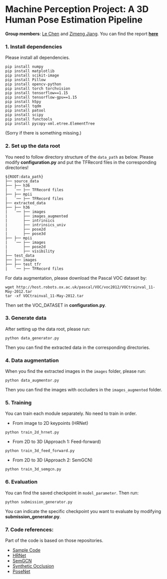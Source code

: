 # Machine Perception Project: A 3D Human Pose Estimation Pipeline
**Group members**: [Le Chen](lechen@student.ethz.ch) and [Zimeng Jiang](zjiang@student.ethz.ch).
You can find the report [**here**](Report.pdf)

### 1. Install dependencies
Please install all dependencies.
```
pip install numpy
pip install matplotlib
pip install scikit-image
pip install Pillow
pip install opencv-python
pip install torch torchvision
pip install tensorflow==1.15
pip install tensorflow-gpu==1.15
pip install h5py
pip install tqdm
pip install patool
pip install scipy
pip install functools
pip install pycopy-xml.etree.ElementTree
```
(Sorry if there is something missing.) 

### 2. Set up the data root
You need to follow directory structure of the `data_path` as below. Please modify **configuration.py** and put the TFRecord files in the corresponding directories!
```
${ROOT:data_path}
├── source_data
├── ├── h36
|   `── ├── TFRecord files
├── ├── mpii
|   `── ├── TFRecord files
├── extracted_data
├── ├── h36
|   `── ├── images
|       ├── images_augmented
|       ├── intrinsics
|       ├── intrinsics_univ
|       ├── pose2d
|       ├── pose3d
├── ├── mpii
|   `── ├── images
|       ├── pose2d
|       ├── visibility
├── test_data
├── ├── images
├── ├── test_tfr
|   `── ├── TFRecord files
```

For data augmentation, please download the Pascal VOC dataset by:
```
wget http://host.robots.ox.ac.uk/pascal/VOC/voc2012/VOCtrainval_11-May-2012.tar
tar -xf VOCtrainval_11-May-2012.tar
```
Then set the VOC_DATASET in **configuration.py**.

### 3. Generate data
After setting up the data root, please run:
```
python data_generator.py
```
Then you can find the extracted data in the corresponding directories.

### 4. Data augmentation
When you find the extracted images in the `images` folder, please run:
```
python data_augmentor.py
```
Then you can find the images with occluders in the `images_augmented` folder.

### 5. Training
You can train each module separately. No need to train in order.<br> 
*  From image to 2D keypoints (HRNet) 
```
python train_2d_hrnet.py
```
*  From 2D to 3D (Approach 1: Feed-forward)
```
python train_3d_feed_forward.py
```
*  From 2D to 3D (Approach 2: SemGCN)
```
python train_3d_semgcn.py
```

### 6. Evaluation
You can find the saved checkpoint in `model_parameter`. Then run:
```
python submission_generator.py
```
You can indicate the specific checkpoint you want to evaluate by modifying **submission_generator.py**.

### 7. Code references:
Part of the code is based on those repositories.
* [Sample Code](https://ait.ethz.ch/teaching/courses/2020-SS-Machine-Perception/downloads/projects/project2_skeleton.zip)
* [HRNet](https://github.com/leoxiaobin/deep-high-resolution-net.pytorch.git)
* [SemGCN](https://github.com/garyzhao/SemGCN.git)
* [Synthetic Occlusion](https://github.com/isarandi/synthetic-occlusion.git)
* [PoseNet](https://github.com/meetvora/PoseNet.git)
